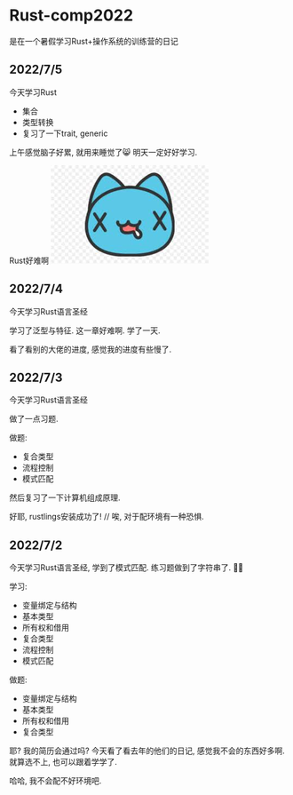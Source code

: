 # Rust-comp2022
是在一个暑假学习Rust+操作系统的训练营的日记

## 2022/7/5

今天学习Rust

- 集合
- 类型转换
- 复习了一下trait, generic

上午感觉脑子好累, 就用来睡觉了😸 明天一定好好学习.

Rust好难啊 ![x_x](img/x_x.jpg)

## 2022/7/4

今天学习Rust语言圣经

学习了泛型与特征. 这一章好难啊. 学了一天.

看了看别的大佬的进度, 感觉我的进度有些慢了.

## 2022/7/3

今天学习Rust语言圣经

做了一点习题.

做题:

- 复合类型
- 流程控制
- 模式匹配

然后复习了一下计算机组成原理.

好耶, rustlings安装成功了! // 唉, 对于配环境有一种恐惧.


## 2022/7/2

今天学习Rust语言圣经, 学到了模式匹配. 练习题做到了字符串了. 😶‍🌫️

学习:

- 变量绑定与结构
- 基本类型
- 所有权和借用
- 复合类型
- 流程控制
- 模式匹配

做题:

- 变量绑定与结构
- 基本类型
- 所有权和借用
- 复合类型


耶? 我的简历会通过吗? 今天看了看去年的他们的日记, 感觉我不会的东西好多啊. 就算选不上, 也可以跟着学学了.

哈哈, 我不会配不好环境吧.
